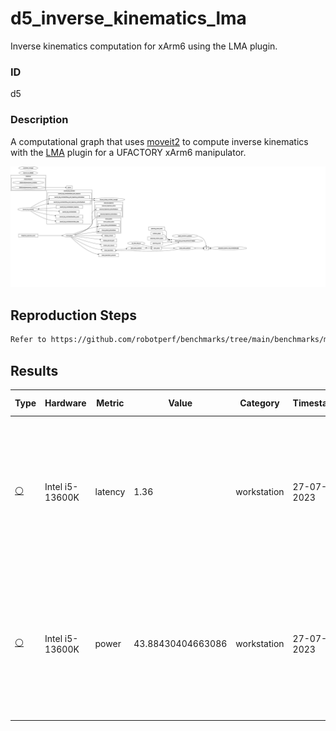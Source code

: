 # d5_inverse_kinematics_lma

Inverse kinematics computation for xArm6 using the LMA plugin.

### ID
d5

### Description
A computational graph that uses [moveit2](https://github.com/ros-planning/moveit2) to compute inverse kinematics with the [LMA](https://moveit.picknik.ai/main/doc/examples/kinematics_configuration/kinematics_configuration_tutorial.html#the-lma-kinematics-plugin) plugin for a UFACTORY xArm6 manipulator.

![](../../../imgs/d5_inverse_kinematics_lma.svg)

## Reproduction Steps

```bash
Refer to https://github.com/robotperf/benchmarks/tree/main/benchmarks/manipulation/d5_inverse_kinematics_lma and review the launch files to reproduce this package.
```

## Results

| Type | Hardware | Metric | Value | Category | Timestamp | Note | Data Source |
| --- | --- | --- | --- | --- | --- | --- | --- |
| [:white_circle:](https://github.com/robotperf/benchmarks/blob/main/benchmarks/README.md#type) | Intel i5-13600K | latency | 1.36 | workstation | 27-07-2023 | mean 0.38 ms, rms 0.55 ms, max 1.36 ms, min 0.08 ms, lost 0.00% | [N/A](https://github.com/robotperf/rosbags/tree/main/N/A) |
| [:white_circle:](https://github.com/robotperf/benchmarks/blob/main/benchmarks/README.md#type) | Intel i5-13600K | power | 43.88430404663086 | workstation | 27-07-2023 | mean 0.38 ms, rms 0.55 ms, max 1.36 ms, min 0.08 ms, lost 0.00% | [N/A](https://github.com/robotperf/rosbags/tree/main/N/A) |